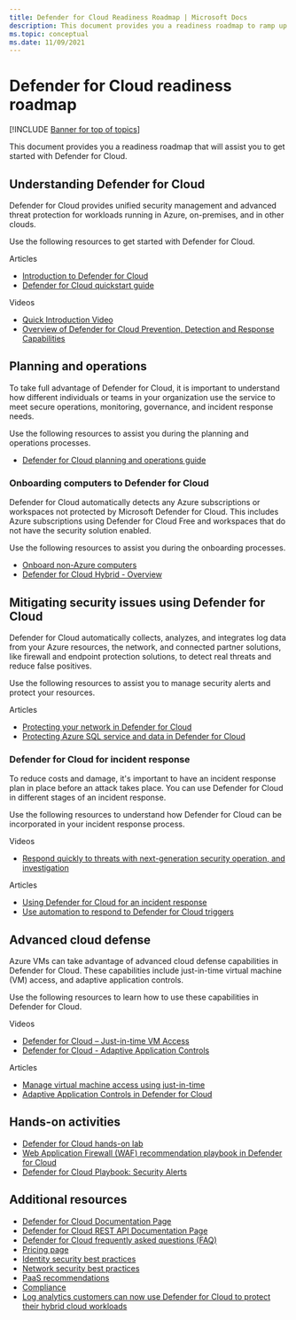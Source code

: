 ```yaml
---
title: Defender for Cloud Readiness Roadmap | Microsoft Docs
description: This document provides you a readiness roadmap to ramp up on Defender for Cloud.
ms.topic: conceptual
ms.date: 11/09/2021
---
```

# Defender for Cloud readiness roadmap

[!INCLUDE [Banner for top of topics](./includes/banner.md)]

This document provides you a readiness roadmap that will assist you to get started with Defender for Cloud.

## Understanding Defender for Cloud
Defender for Cloud provides unified security management and advanced threat protection for workloads running in Azure, on-premises, and in other clouds. 

Use the following resources to get started with Defender for Cloud.

Articles
- [Introduction to Defender for Cloud](defender-for-cloud-introduction.md)
- [Defender for Cloud quickstart guide](get-started.md)

Videos
- [Quick Introduction Video](https://azure.microsoft.com/resources/videos/introduction-to-azure-security-center/)
- [Overview of Defender for Cloud Prevention, Detection and Response Capabilities](https://azure.microsoft.com/resources/videos/azurecon-2015-new-azure-security-center-helps-you-prevent-detect-and-respond-to-threats/)

## Planning and operations

To take full advantage of Defender for Cloud, it is important to understand how different individuals or teams in your organization use the service to meet secure operations, monitoring, governance, and incident response needs.

Use the following resources to assist you during the planning and operations processes.

- [Defender for Cloud planning and operations guide](security-center-planning-and-operations-guide.md)


### Onboarding computers to Defender for Cloud
Defender for Cloud automatically detects any Azure subscriptions or workspaces not protected by Microsoft Defender for Cloud. This includes Azure subscriptions using Defender for Cloud Free and workspaces that do not have the security solution enabled.

Use the following resources to assist you during the onboarding processes.

- [Onboard non-Azure computers](quickstart-onboard-machines.md)
- [Defender for Cloud Hybrid - Overview](https://youtu.be/NMa4L_M597k)

## Mitigating security issues using Defender for Cloud
Defender for Cloud automatically collects, analyzes, and integrates log data from your Azure resources, the network, and connected partner solutions, like firewall and endpoint protection solutions, to detect real threats and reduce false positives.

Use the following resources to assist you to manage security alerts and protect your resources.

Articles    
- [Protecting your network in Defender for Cloud](./protect-network-resources.md)
- [Protecting Azure SQL service and data in Defender for Cloud](./implement-security-recommendations.md)


### Defender for Cloud for incident response
To reduce costs and damage, it's important to have an incident response plan in place before an attack takes place. You can use Defender for Cloud in different stages of an incident response.

Use the following resources to understand how Defender for Cloud can be incorporated in your incident response process.

Videos    
* [Respond quickly to threats with next-generation security operation, and investigation](https://youtu.be/e8iFCz5RM4g)

Articles    
* [Using Defender for Cloud for an incident response](./tutorial-security-incident.md)
* [Use automation to respond to Defender for Cloud triggers](workflow-automation.md)

## Advanced cloud defense

Azure VMs can take advantage of advanced cloud defense capabilities in Defender for Cloud. These capabilities include just-in-time virtual machine (VM) access, and adaptive application controls.

Use the following resources to learn how to use these capabilities in Defender for Cloud.

Videos    
* [Defender for Cloud – Just-in-time VM Access](https://youtu.be/UOQb2FcdQnU)
* [Defender for Cloud - Adaptive Application Controls](https://youtu.be/wWWekI1Y9ck)

Articles    
* [Manage virtual machine access using just-in-time](./just-in-time-access-usage.md)
* [Adaptive Application Controls in Defender for Cloud](./adaptive-application-controls.md)

## Hands-on activities

* [Defender for Cloud hands-on lab](https://www.microsoft.com/handsonlabs/SelfPacedLabs/?storyGuid=78871abf-6f35-4aa0-840f-d801f5cdbd72)
* [Web Application Firewall (WAF) recommendation playbook in Defender for Cloud](https://gallery.technet.microsoft.com/ASC-Playbook-Protect-38bd47ff)
* [Defender for Cloud Playbook: Security Alerts](https://gallery.technet.microsoft.com/Azure-Security-Center-f621a046)

## Additional resources
* [Defender for Cloud Documentation Page](./index.yml)
* [Defender for Cloud REST API Documentation Page](/previous-versions/azure/reference/mt704034(v=azure.100))
* [Defender for Cloud frequently asked questions (FAQ)](./faq-general.yml)
* [Pricing page](https://azure.microsoft.com/pricing/details/defender-for-cloud/)
* [Identity security best practices](../security/fundamentals/identity-management-best-practices.md)
* [Network security best practices](../security/fundamentals/network-best-practices.md)
* [PaaS recommendations](../security/fundamentals/paas-deployments.md)
* [Compliance](https://www.microsoft.com/trustcenter/compliance/due-diligence-checklist)
* [Log analytics customers can now use Defender for Cloud to protect their hybrid cloud workloads](/archive/blogs/msoms/oms-customers-can-now-use-azure-security-center-to-protect-their-hybrid-cloud-workloads)
